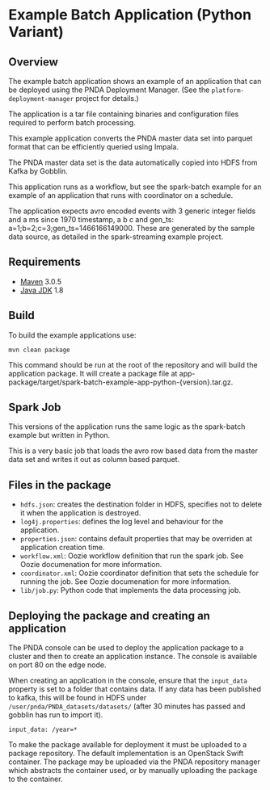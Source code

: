 # Example Batch Application (Python Variant)

## Overview

The example batch application shows an example of an application that can be deployed using the PNDA Deployment Manager. (See the `platform-deployment-manager` project for details.)

The application is a tar file containing binaries and configuration files required to perform batch processing. 

This example application converts the PNDA master data set into parquet format that can be efficiently queried using Impala.

The PNDA master data set is the data automatically copied into HDFS from Kafka by Gobblin.

This application runs as a workflow, but see the spark-batch example for an example of an application that runs with coordinator on a schedule.

The application expects avro encoded events with 3 generic integer fields and a ms since 1970 timestamp, a b c and gen_ts: a=1;b=2;c=3;gen_ts=1466166149000. These are generated by the sample data source, as detailed in the spark-streaming example project.

## Requirements

* [Maven](https://maven.apache.org/docs/3.0.5/release-notes.html) 3.0.5
* [Java JDK](https://docs.oracle.com/javase/8/docs/technotes/guides/install/install_overview.html) 1.8

## Build

To build the example applications use:

````
mvn clean package
````

This command should be run at the root of the repository and will build the application package.  It will create a package file at app-package/target/spark-batch-example-app-python-{version}.tar.gz.

## Spark Job

This versions of the application runs the same logic as the spark-batch example but written in Python.

This is a very basic job that loads the avro row based data from the master data set and writes it out as column based parquet.

## Files in the package

- `hdfs.json`: creates the destination folder in HDFS, specifies not to delete it when the application is destroyed.
- `log4j.properties`: defines the log level and behaviour for the application.
- `properties.json`: contains default properties that may be overriden at application creation time.
- `workflow.xml`: Oozie workflow definition that run the spark job. See Oozie documenation for more information.
- `coordinator.xml`: Oozie coordinator definition that sets the schedule for running the job. See Oozie documenation for more information.
- `lib/job.py`: Python code that implements the data processing job.

## Deploying the package and creating an application

The PNDA console can be used to deploy the application package to a cluster and then to create an application instance. The console is available on port 80 on the edge node.

When creating an application in the console, ensure that the `input_data` property is set to a folder that contains data. If any data has been published to kafka, this will be found in HDFS under `/user/pnda/PNDA_datasets/datasets/` (after 30 minutes has passed and gobblin has run to import it).

```
input_data: /year=*
```

To make the package available for deployment it must be uploaded to a package repository. The default implementation is an OpenStack Swift container. The package may be uploaded via the PNDA repository manager which abstracts the container used, or by manually uploading the package to the container.
